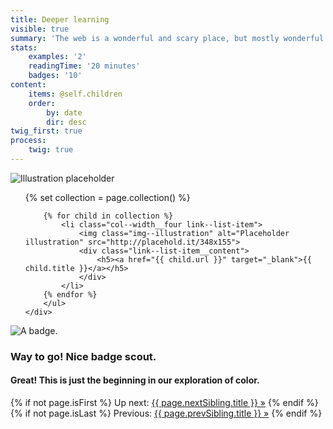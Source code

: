 ```yaml
---
title: Deeper learning
visible: true
summary: 'The web is a wonderful and scary place, but mostly wonderful. The access to information is astounding but most of it, is only accessible to those who are without impairments. The following manuals within the online camp is to get you ready for the'
stats:
    examples: '2'
    readingTime: '20 minutes'
    badges: '10'
content:
    items: @self.children
    order:
        by: date
        dir: desc
twig_first: true
process:
    twig: true
---
```

<section>
    <img src="/user/pages/05.about/about-hero-placeholder.png" alt="Illustration placeholder" />
</section>

<section>
    <div class="container">
        <ul class="link--list flex-grid--gutters flex-wrap mt--90 mb--60">
        {% set collection = page.collection() %}

        {% for child in collection %}
            <li class="col--width__four link--list-item">
                <img class="img--illustration" alt="Placeholder illustration" src="http://placehold.it/348x155">
                <div class="link--list-item__content">
                    <h5><a href="{{ child.url }}" target="_blank">{{ child.title }}</a></h5>
                </div>
            </li>
        {% endfor %}
        </ul>
    </div>
</section>

<section class="section--badge-cta section--badge-cta__yellow mt--60">
    <div class="container">
        <div class="flex-grid--gutters">
            <div class="col--width__four">
                <div class="badge--box">
                    <img class="img--badge badge--dispatch" alt="A badge." src="/user/pages/01.home/badge-star-holder.png" data-section="about" data-badge="deeperLearning">
                </div>
            </div>
            <div class="col--width__eight">
                <h3>Way to go! Nice badge scout.</h3>
                <h4>Great! This is just the beginning in our exploration of color.</h4>
                {% if not page.isFirst %}
                    <span>Up next: </span><a href="{{ page.nextSibling.url }}">{{ page.nextSibling.title }} &raquo;</a>
                {% endif %}
                {% if not page.isLast %}
                    <span>Previous: </span><a href="{{ page.prevSibling.url }}">{{ page.prevSibling.title }} &raquo;</a>
                {% endif %}
            </div>
        </div>
    </div>
</section>
